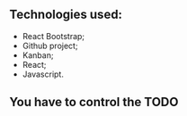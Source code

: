 ## Technologies used:
- React Bootstrap;
- Github project;
- Kanban;
- React;
- Javascript.



## You have to control the TODO


